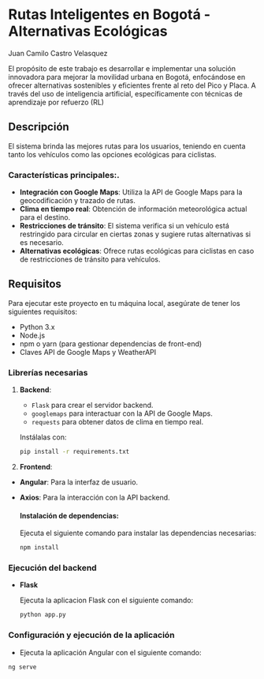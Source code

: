 # Rutas Inteligentes en Bogotá - Alternativas Ecológicas

Juan Camilo Castro Velasquez

El propósito de este trabajo es desarrollar e implementar una solución innovadora para mejorar la movilidad urbana en Bogotá, 
enfocándose en ofrecer alternativas sostenibles y eficientes frente al reto del Pico y Placa. A través del uso de inteligencia artificial, específicamente con técnicas de aprendizaje por refuerzo (RL)


## Descripción

El sistema brinda las mejores rutas para los usuarios, teniendo en cuenta tanto los vehículos como las opciones ecológicas para ciclistas. 

### Características principales:.
- **Integración con Google Maps**: Utiliza la API de Google Maps para la geocodificación y trazado de rutas.
- **Clima en tiempo real**: Obtención de información meteorológica actual para el destino.
- **Restricciones de tránsito**: El sistema verifica si un vehículo está restringido para circular en ciertas zonas y sugiere rutas alternativas si es necesario.
- **Alternativas ecológicas**: Ofrece rutas ecológicas para ciclistas en caso de restricciones de tránsito para vehículos.

## Requisitos

Para ejecutar este proyecto en tu máquina local, asegúrate de tener los siguientes requisitos:

- Python 3.x
- Node.js
- npm o yarn (para gestionar dependencias de front-end)
- Claves API de Google Maps y WeatherAPI

### Librerías necesarias

1. **Backend**: 
   - `Flask` para crear el servidor backend.
   - `googlemaps` para interactuar con la API de Google Maps.
   - `requests` para obtener datos de clima en tiempo real.
   
   Instálalas con:
   ```bash
   pip install -r requirements.txt


2. **Frontend**: 
- **Angular**: Para la interfaz de usuario.
- **Axios**: Para la interacción con la API backend.
   
  #### Instalación de dependencias:

  Ejecuta el siguiente comando para instalar las dependencias necesarias:
   ```bash
   npm install
   
###  **Ejecución del backend**
- **Flask**


  Ejecuta la aplicacion Flask con el siguiente comando:
   ```bash
   python app.py

###  **Configuración y ejecución de la aplicación**


- Ejecuta la aplicación Angular con el siguiente comando:


```bash
ng serve








